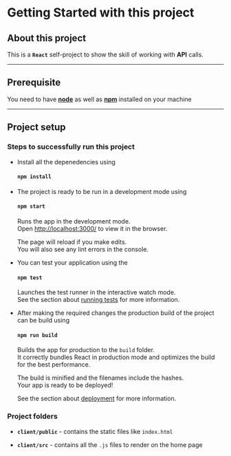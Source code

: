 # Getting Started with this project

## About this project

This is a **`React`** self-project to show the skill of working with **API** calls.

---

## Prerequisite

You need to have [**node**](https://nodejs.org/en/) as well as [**npm**](https://nodejs.org/en/) installed on your machine

---

## Project setup

### Steps to successfully run this project

-   Install all the depenedencies using

    #### `npm install`

-   The project is ready to be run in a development mode using

    #### `npm start`

    Runs the app in the development mode.\
     Open [http://localhost:3000/](http://localhost:3000/) to view it in the browser.

    The page will reload if you make edits.\
     You will also see any lint errors in the console.

-   You can test your application using the

    #### `npm test`

    Launches the test runner in the interactive watch mode.\
     See the section about [running tests](https://facebook.github.io/create-react-app/docs/running-tests) for more information.

-   After making the required changes the production build of the project can be build using

    #### `npm run build`

    Builds the app for production to the `build` folder.\
     It correctly bundles React in production mode and optimizes the build for the best performance.

    The build is minified and the filenames include the hashes.\
     Your app is ready to be deployed!

    See the section about [deployment](https://facebook.github.io/create-react-app/docs/deployment) for more information.

### Project folders

-   **`client/public`** - contains the static files like `index.html`

-   **`client/src`** - contains all the `.js` files to render on the home page
